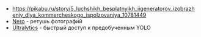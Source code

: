- https://pikabu.ru/story/5_luchshikh_besplatnyikh_iigeneratorov_izobrazheniy_dlya_kommercheskogo_ispolzovaniya_10781449
- [Nero](https://ai.nero.com/) - ретушь фотографий
- [Ultralytics](https://www.ultralytics.com/ru/yolo) - быстрый доступ к предобученным YOLO